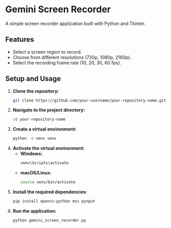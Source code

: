 # Gemini Screen Recorder

A simple screen recorder application built with Python and Tkinter.

## Features

*   Select a screen region to record.
*   Choose from different resolutions (720p, 1080p, 2160p).
*   Select the recording frame rate (10, 20, 30, 60 fps).

## Setup and Usage

1.  **Clone the repository:**
    ```bash
    git clone https://github.com/your-username/your-repository-name.git
    ```
2.  **Navigate to the project directory:**
    ```bash
    cd your-repository-name
    ```
3.  **Create a virtual environment:**
    ```bash
    python -m venv venv
    ```
4.  **Activate the virtual environment:**
    *   **Windows:**
        ```bash
        venv\Scripts\activate
        ```
    *   **macOS/Linux:**
        ```bash
        source venv/bin/activate
        ```
5.  **Install the required dependencies:**
    ```bash
    pip install opencv-python mss pynput
    ```
6.  **Run the application:**
    ```bash
    python gemini_screen_recorder.py
    ```
